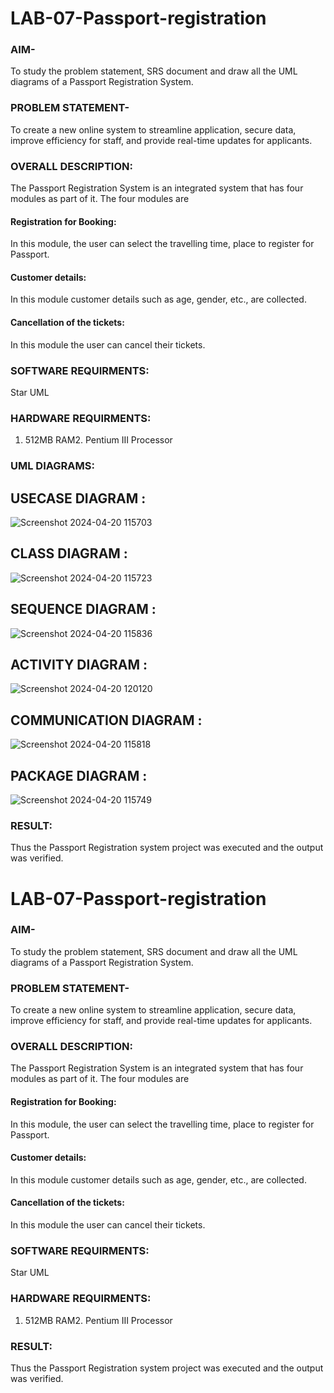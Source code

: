 # LAB-07-Passport-registration

### AIM-
To study the problem statement, SRS document and draw all the UML diagrams of a
Passport Registration System.

### PROBLEM STATEMENT-
To create a new online system to streamline application, secure data, improve efficiency for staff, and provide real-time updates for applicants.

### OVERALL DESCRIPTION:
The Passport Registration System is an integrated system that has four modules as part of
it. The four modules are
#### Registration for Booking:
In this module, the user can select the travelling time, place to register for Passport.
#### Customer details:
In this module customer details such as age, gender, etc., are collected.
#### Cancellation of the tickets:
In this module the user can cancel their tickets.
### SOFTWARE REQUIRMENTS:
Star UML
### HARDWARE REQUIRMENTS:
1. 512MB RAM2. Pentium III Processor
### UML DIAGRAMS:

## USECASE DIAGRAM :
![Screenshot 2024-04-20 115703](https://github.com/23003324/LAB-07-Passport-registration/assets/140035234/52f992f3-f1f9-48a8-a42f-67e78097ae94)

## CLASS DIAGRAM :
![Screenshot 2024-04-20 115723](https://github.com/23003324/LAB-07-Passport-registration/assets/140035234/ff2b1073-cfcb-4f48-a0de-875c272fb7f7)


## SEQUENCE DIAGRAM :

![Screenshot 2024-04-20 115836](https://github.com/23003324/LAB-07-Passport-registration/assets/140035234/eef075af-639f-425e-96ae-ae524f93ea6a)

## ACTIVITY DIAGRAM :
![Screenshot 2024-04-20 120120](https://github.com/23003324/LAB-07-Passport-registration/assets/140035234/8ca94183-01b0-4d82-b80c-b60e72bce134)


## COMMUNICATION DIAGRAM :
![Screenshot 2024-04-20 115818](https://github.com/23003324/LAB-07-Passport-registration/assets/140035234/715255af-0ebc-4d5d-b3cd-aa8fe5d7badd)



## PACKAGE DIAGRAM :
![Screenshot 2024-04-20 115749](https://github.com/23003324/LAB-07-Passport-registration/assets/140035234/63d5c646-38cd-4b36-9f20-d917bf7a9159)









### RESULT:
Thus the Passport Registration system project was executed and the output was verified.

# LAB-07-Passport-registration

### AIM-
To study the problem statement, SRS document and draw all the UML diagrams of a
Passport Registration System.

### PROBLEM STATEMENT-
To create a new online system to streamline application, secure data, improve efficiency for staff, and provide real-time updates for applicants.

### OVERALL DESCRIPTION:
The Passport Registration System is an integrated system that has four modules as part of
it. The four modules are
#### Registration for Booking:
In this module, the user can select the travelling time, place to register for Passport.
#### Customer details:
In this module customer details such as age, gender, etc., are collected.
#### Cancellation of the tickets:
In this module the user can cancel their tickets.
### SOFTWARE REQUIRMENTS:
Star UML
### HARDWARE REQUIRMENTS:
1. 512MB RAM2. Pentium III Processor







### RESULT:
Thus the Passport Registration system project was executed and the output was verified.

